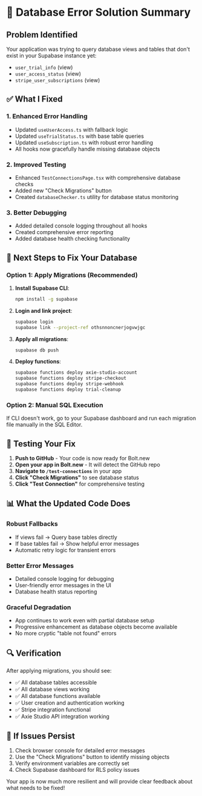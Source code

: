 # 🔧 Database Error Solution Summary

## Problem Identified
Your application was trying to query database views and tables that don't exist in your Supabase instance yet:
- `user_trial_info` (view)
- `user_access_status` (view) 
- `stripe_user_subscriptions` (view)

## ✅ What I Fixed

### 1. **Enhanced Error Handling**
- Updated `useUserAccess.ts` with fallback logic
- Updated `useTrialStatus.ts` with base table queries
- Updated `useSubscription.ts` with robust error handling
- All hooks now gracefully handle missing database objects

### 2. **Improved Testing**
- Enhanced `TestConnectionsPage.tsx` with comprehensive database checks
- Added new "Check Migrations" button
- Created `databaseChecker.ts` utility for database status monitoring

### 3. **Better Debugging**
- Added detailed console logging throughout all hooks
- Created comprehensive error reporting
- Added database health checking functionality

## 🚀 Next Steps to Fix Your Database

### Option 1: Apply Migrations (Recommended)
1. **Install Supabase CLI**:
   ```bash
   npm install -g supabase
   ```

2. **Login and link project**:
   ```bash
   supabase login
   supabase link --project-ref othsnnoncnerjogvwjgc
   ```

3. **Apply all migrations**:
   ```bash
   supabase db push
   ```

4. **Deploy functions**:
   ```bash
   supabase functions deploy axie-studio-account
   supabase functions deploy stripe-checkout
   supabase functions deploy stripe-webhook
   supabase functions deploy trial-cleanup
   ```

### Option 2: Manual SQL Execution
If CLI doesn't work, go to your Supabase dashboard and run each migration file manually in the SQL Editor.

## 🧪 Testing Your Fix

1. **Push to GitHub** - Your code is now ready for Bolt.new
2. **Open your app in Bolt.new** - It will detect the GitHub repo
3. **Navigate to `/test-connections`** in your app
4. **Click "Check Migrations"** to see database status
5. **Click "Test Connection"** for comprehensive testing

## 📊 What the Updated Code Does

### Robust Fallbacks
- If views fail → Query base tables directly
- If base tables fail → Show helpful error messages
- Automatic retry logic for transient errors

### Better Error Messages
- Detailed console logging for debugging
- User-friendly error messages in the UI
- Database health status reporting

### Graceful Degradation
- App continues to work even with partial database setup
- Progressive enhancement as database objects become available
- No more cryptic "table not found" errors

## 🔍 Verification

After applying migrations, you should see:
- ✅ All database tables accessible
- ✅ All database views working
- ✅ All database functions available
- ✅ User creation and authentication working
- ✅ Stripe integration functional
- ✅ Axie Studio API integration working

## 🚨 If Issues Persist

1. Check browser console for detailed error messages
2. Use the "Check Migrations" button to identify missing objects
3. Verify environment variables are correctly set
4. Check Supabase dashboard for RLS policy issues

Your app is now much more resilient and will provide clear feedback about what needs to be fixed!
